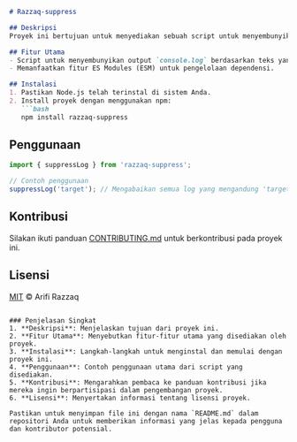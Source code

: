```markdown
# Razzaq-suppress

## Deskripsi
Proyek ini bertujuan untuk menyediakan sebuah script untuk menyembunyikan output dari `console.log` yang ditargetkan dalam lingkungan JavaScript.

## Fitur Utama
- Script untuk menyembunyikan output `console.log` berdasarkan teks yang ditentukan.
- Memanfaatkan fitur ES Modules (ESM) untuk pengelolaan dependensi.

## Instalasi
1. Pastikan Node.js telah terinstal di sistem Anda.
2. Install proyek dengan menggunakan npm:
   ```bash
   npm install razzaq-suppress
   ```

## Penggunaan
```javascript
import { suppressLog } from 'razzaq-suppress';

// Contoh penggunaan
suppressLog('target'); // Mengabaikan semua log yang mengandung 'target'
```

## Kontribusi
Silakan ikuti panduan [CONTRIBUTING.md](CONTRIBUTING.md) untuk berkontribusi pada proyek ini.

## Lisensi
[MIT](LICENSE) © Arifi Razzaq
```

### Penjelasan Singkat
1. **Deskripsi**: Menjelaskan tujuan dari proyek ini.
2. **Fitur Utama**: Menyebutkan fitur-fitur utama yang disediakan oleh proyek.
3. **Instalasi**: Langkah-langkah untuk menginstal dan memulai dengan proyek ini.
4. **Penggunaan**: Contoh penggunaan utama dari script yang disediakan.
5. **Kontribusi**: Mengarahkan pembaca ke panduan kontribusi jika mereka ingin berpartisipasi dalam pengembangan proyek.
6. **Lisensi**: Menyertakan informasi tentang lisensi proyek.

Pastikan untuk menyimpan file ini dengan nama `README.md` dalam repositori Anda untuk memberikan informasi yang jelas kepada pengguna dan kontributor potensial.